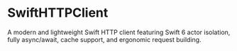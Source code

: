 # SwiftHTTPClient
A modern and lightweight Swift HTTP client featuring Swift 6 actor isolation, fully async/await, cache support, and ergonomic request building.

